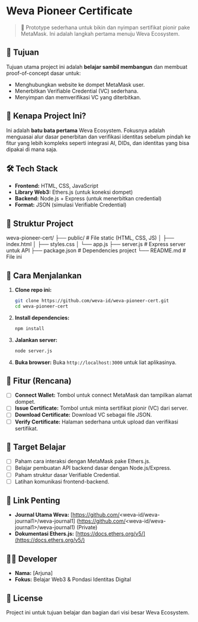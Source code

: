# Weva Pioneer Certificate

> 🔐 Prototype sederhana untuk bikin dan nyimpan sertifikat pionir pake MetaMask. Ini adalah langkah pertama menuju Weva Ecosystem.

## 🎯 Tujuan
Tujuan utama project ini adalah **belajar sambil membangun** dan membuat proof-of-concept dasar untuk:
- Menghubungkan website ke dompet MetaMask user.
- Menerbitkan Verifiable Credential (VC) sederhana.
- Menyimpan dan memverifikasi VC yang diterbitkan.

## 🧠 Kenapa Project Ini?
Ini adalah **batu bata pertama** Weva Ecosystem. Fokusnya adalah menguasai alur dasar penerbitan dan verifikasi identitas sebelum pindah ke fitur yang lebih kompleks seperti integrasi AI, DIDs, dan identitas yang bisa dipakai di mana saja.

## 🛠 Tech Stack
- **Frontend:** HTML, CSS, JavaScript
- **Library Web3:** Ethers.js (untuk koneksi dompet)
- **Backend:** Node.js + Express (untuk menerbitkan credential)
- **Format:** JSON (simulasi Verifiable Credential)

## 📁 Struktur Project

weva-pioneer-cert/
├── public/ # File static (HTML, CSS, JS)
│ ├── index.html
│ ├── styles.css
│ └── app.js
├── server.js # Express server untuk API
├── package.json # Dependencies project
└── README.md # File ini


## 🚀 Cara Menjalankan
1.  **Clone repo ini:**
    ```bash
    git clone https://github.com/weva-id/weva-pioneer-cert.git
    cd weva-pioneer-cert
    ```

2.  **Install dependencies:**
    ```bash
    npm install
    ```

3.  **Jalankan server:**
    ```bash
    node server.js
    ```

4.  **Buka browser:**
    Buka `http://localhost:3000` untuk liat aplikasinya.

## 🔌 Fitur (Rencana)
- [ ] **Connect Wallet:** Tombol untuk connect MetaMask dan tampilkan alamat dompet.
- [ ] **Issue Certificate:** Tombol untuk minta sertifikat pionir (VC) dari server.
- [ ] **Download Certificate:** Download VC sebagai file JSON.
- [ ] **Verify Certificate:** Halaman sederhana untuk upload dan verifikasi sertifikat.

## 📝 Target Belajar
- [ ] Paham cara interaksi dengan MetaMask pake Ethers.js.
- [ ] Belajar pembuatan API backend dasar dengan Node.js/Express.
- [ ] Paham struktur dasar Verifiable Credential.
- [ ] Latihan komunikasi frontend-backend.

## 🔗 Link Penting
- **Journal Utama Weva:** 
 [https://github.com/<weva-id/weva-journal1>/weva-journal1]
 (https://github.com/<weva-id/weva-journal1>/weva-journal1) (Private)
- **Dokumentasi Ethers.js:** [https://docs.ethers.org/v5/](https://docs.ethers.org/v5/)

## 👨‍💻 Developer
- **Nama:** [Arjuna]
- **Fokus:** Belajar Web3 & Pondasi Identitas Digital

## 📄 License
Project ini untuk tujuan belajar dan bagian dari visi besar Weva Ecosystem.